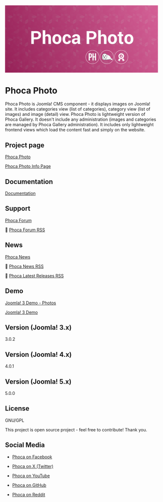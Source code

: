 



![Phoca Photo](https://github.com/PhocaCz/PhocaPhoto/blob/master/phocaphoto.png?raw=true)

# Phoca Photo



Phoca Photo is Joomla! CMS component - it displays images on Joomla! site. It includes categories view (list of categories), category view (list of images) and image (detail) view. Phoca Photo is lightweight version of Phoca Gallery. It doesn't include any administration (images and categories are managed by Phoca Gallery administration). It includes only lightweight frontend views which load the content fast and simply on the website.



## Project page

[Phoca Photo](https://www.phoca.cz/phocaphoto)

[Phoca Photo Info Page](https://www.phoca.cz/project/phocaphoto-joomla-gallery)



## Documentation

[Documentation](https://www.phoca.cz/documentation/category/114-phoca-photo-component)





## Support

[Phoca Forum](https://www.phoca.cz/forum)

:bell: [Phoca Forum RSS](https://www.phoca.cz/forum/app.php/feed)



## News

[Phoca News](https://www.phoca.cz/news)

:bell: [Phoca News RSS](https://www.phoca.cz/news?format=feed&type=rss)

:bell: [Phoca Latest Releases RSS](https://www.phoca.cz/download/feed/111?format=feed&type=rss)



## Demo

[Joomla! 3 Demo - Photos](https://www.phoca.cz/phocacartdemo/photos)

[Joomla! 3 Demo](https://www.phoca.cz/joomla3demo/phoca-photo)



## Version (Joomla! 3.x)

3.0.2

## Version (Joomla! 4.x)

4.0.1

## Version (Joomla! 5.x)

5.0.0



## License

GNU/GPL



This project is open source project - feel free to contribute! Thank you.



## Social Media

- [Phoca on Facebook](https://www.facebook.com/Phoca.cz)

- [Phoca on X (Twitter)](https://twitter.com/PhocaCz)

- [Phoca on YouTube](https://www.youtube.com/user/phocavideos)

- [Phoca on GitHub](https://github.com/PhocaCz)

- [Phoca on Reddit](https://www.reddit.com/user/PhocaCz)
